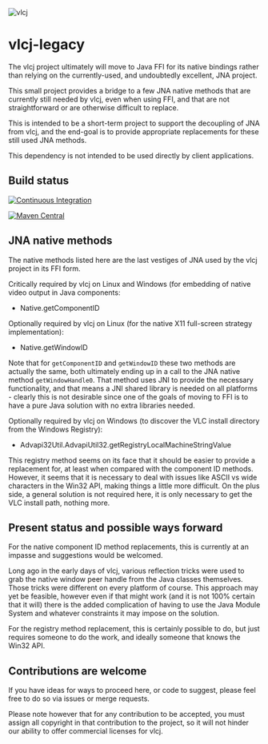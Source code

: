 ![vlcj](https://github.com/caprica/vlcj/raw/master/etc/vlcj-logo.png "vlcj")

vlcj-legacy
===========

The vlcj project ultimately will move to Java FFI for its native bindings rather than relying on the currently-used, and
undoubtedly excellent, JNA project.

This small project provides a bridge to a few JNA native methods that are currently still needed by vlcj, even when
using FFI, and that are not straightforward or are otherwise difficult to replace.

This is intended to be a short-term project to support the decoupling of JNA from vlcj, and the end-goal is to provide
appropriate replacements for these still used JNA methods.

This dependency is not intended to be used directly by client applications.

## Build status

[![Continuous Integration](https://github.com/caprica/vlcj-legacy/actions/workflows/maven.yml/badge.svg)](https://github.com/caprica/vlcj-legacy/actions/workflows/maven.yml)

[![Maven Central](https://img.shields.io/maven-central/v/uk.co.caprica/vlcj-legacy.svg?label=Maven%20Central)](https://search.maven.org/search?q=g:%22uk.co.caprica%22%20AND%20a:%22vlcj-legacy%22)


## JNA native methods

The native methods listed here are the last vestiges of JNA used by the vlcj project in its FFI form.

Critically required by vlcj on Linux and Windows (for embedding of native video output in Java components:

 - Native.getComponentID

Optionally required by vlcj on Linux (for the native X11 full-screen strategy implementation):

 - Native.getWindowID

Note that for `getComponentID` and `getWindowID` these two methods are actually the same, both ultimately ending up in a
call to the JNA native method `getWindowHandle0`. That method uses JNI to provide the necessary functionality, and that
means a JNI shared library is needed on all platforms - clearly this is not desirable since one of the goals of moving
to FFI is to have a pure Java solution with no extra libraries needed.

Optionally required by vlcj on Windows (to discover the VLC install directory from the Windows Registry):

 - Advapi32Util.AdvapiUtil32.getRegistryLocalMachineStringValue

This registry method seems on its face that it should be easier to provide a replacement for, at least when compared
with the component ID methods. However, it seems that it is necessary to deal with issues like ASCII vs wide characters
in the Win32 API, making things a little more difficult. On the plus side, a general solution is not required here, it
is only necessary to get the VLC install path, nothing more.

## Present status and possible ways forward

For the native component ID method replacements, this is currently at an impasse and suggestions would be welcomed.

Long ago in the early days of vlcj, various reflection tricks were used to grab the native window peer handle from the
Java classes themselves. Those tricks were different on every platform of course. This approach may yet be feasible,
however even if that might work (and it is not 100% certain that it will) there is the added complication of having to
use the Java Module System and whatever constraints it may impose on the solution.

For the registry method replacement, this is certainly possible to do, but just requires someone to do the work, and
ideally someone that knows the Win32 API.

## Contributions are welcome

If you have ideas for ways to proceed here, or code to suggest, please feel free to do so via issues or merge requests.

Please note however that for any contribution to be accepted, you must assign all copyright in that contribution to the
project, so it will not hinder our ability to offer commercial licenses for vlcj.
